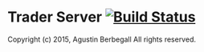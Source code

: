 # Trader Server [![Build Status](https://drone.io/github.com/aberbegall/traderServer/status.png)](https://drone.io/github.com/aberbegall/traderServer/latest)

Copyright (c) 2015, Agustin Berbegall
All rights reserved.


